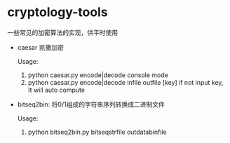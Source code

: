# cryptology-tools
一些常见的加密算法的实现，供平时使用
* caesar  凯撒加密

  Usage:
	1. python caesar.py encode|decode
	   console mode
	2. python caesar.py encode|decode infile outfile [key]
	   if not input key, It will auto compute

* bitseq2bin: 将0/1组成的字符串序列转换成二进制文件
  
  Usage:

	1. python bitseq2bin.py bitseqstrfile outdatabinfile
